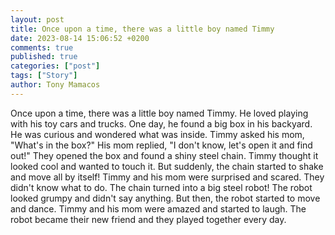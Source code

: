 ```yaml
---
layout: post
title: Once upon a time, there was a little boy named Timmy
date: 2023-08-14 15:06:52 +0200
comments: true
published: true
categories: ["post"]
tags: ["Story"]
author: Tony Mamacos
---
```

Once upon a time, there was a little boy named Timmy. He loved playing with his toy cars and trucks. One day, he found a big box in his backyard. He was curious and wondered what was inside.
Timmy asked his mom, "What's in the box?" His mom replied, "I don't know, let's open it and find out!" They opened the box and found a shiny steel chain. Timmy thought it looked cool and wanted to touch it. But suddenly, the chain started to shake and move all by itself!
Timmy and his mom were surprised and scared. They didn't know what to do. The chain turned into a big steel robot! The robot looked grumpy and didn't say anything. But then, the robot started to move and dance. Timmy and his mom were amazed and started to laugh. The robot became their new friend and they played together every day.
